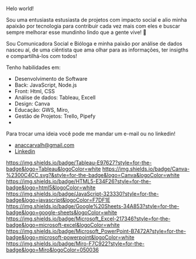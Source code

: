 Helo world!

Sou uma entusiasta estusiasta de projetos com impacto social e alio minha apaixão por tecnologia para contribuir cada vez mais com eles e buscar sempre melhorar esse mundinho lindo que a gente vive! 🥰

Sou Comunicadora Social e Bióloga e minha paixão por análise de dados nasceu aí, de uma ciêntista que ama olhar para as informações, ter insigths e compartilhá-los com todos!

Tenho habilidades em:
- Desenvolvimento de Software
- Back: JavaScript, Node.js
- Front: Html, CSS
- Análise de dados: Tableau, Excell
- Design: Canva
- Educação: GWS, Miro,
- Gestão de Projetos: Trello, Pipefy
-  
Para trocar uma ideia você pode me mandar um e-mail ou no linkedin!
- anaccarvalh@gmail.com
- [Linkedin](https://www.linkedin.com/in/anacamposdecarvalho/)

https://img.shields.io/badge/Tableau-E97627?style=for-the-badge&logo=Tableau&logoColor=white
https://img.shields.io/badge/Canva-%2300C4CC.svg?&style=for-the-badge&logo=Canva&logoColor=white
https://img.shields.io/badge/HTML5-E34F26?style=for-the-badge&logo=html5&logoColor=white
https://img.shields.io/badge/JavaScript-323330?style=for-the-badge&logo=javascript&logoColor=F7DF1E
https://img.shields.io/badge/Google%20Sheets-34A853?style=for-the-badge&logo=google-sheets&logoColor=white
https://img.shields.io/badge/Microsoft_Excel-217346?style=for-the-badge&logo=microsoft-excel&logoColor=white
https://img.shields.io/badge/Microsoft_PowerPoint-B7472A?style=for-the-badge&logo=microsoft-powerpoint&logoColor=white
https://img.shields.io/badge/Miro-F7C922?style=for-the-badge&logo=Miro&logoColor=050036
